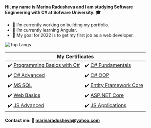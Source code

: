 #### Hi, my name is Marina Radusheva and I am studying Software Engineering with C# at Sofware University. 🎓

- 💪 I’m currently working on building my portfolio.
- 🌱 I’m currently learning Angular.
- 🙌 My goal for 2022 is to get my first job as a web developer.


![Top Langs](https://github-readme-stats.vercel.app/api/top-langs/?username=MarinaRadusheva&layout=compact)

<table>
  <thead>
    <tr>
      <th colspan="2">My Certificates</th>
    </tr>
  <tbody>
    <tr>
      <td>
        ✔️
        <a href="https://softuni.bg/certificates/details/81448/ef388853">Programming Basics with C#</a>
      </td>
      <td>
        ✔️
        <a href="https://softuni.bg/certificates/details/86207/aeaa34bf">C# Fundamentals</a>
      </td>
    </tr>
    <tr>
      <td>
        ✔️
        <a href="https://softuni.bg/certificates/details/90358/2f0ed7ce">C# Advanced</a>
      </td>
      <td>
      ✔️
        <a href="https://softuni.bg/certificates/details/95796/c3e957bc">C# OOP</a>
      </td>
    </tr>
     <tr>
        <td>
         ✔️
        <a href="https://softuni.bg/certificates/details/97878/a8cba30b">MS SQL</a>
      </td>
      <td>
        ✔️
        <a href="https://softuni.bg/certificates/details/102685/3942aeef">Entity Framework Core</a>
       </td>
    </tr>
     <tr>
       <td>
        ✔️
        <a href="https://softuni.bg/certificates/details/109470/9389fe87">Web Basics</a>
       </td>
      <td>
        ✔️
        <a href="https://softuni.bg/certificates/details/133209/43f14cbb">ASP.NET Core</a>
       </td>
    </tr>
    <tr>
      <td>
       ✔️
        <a href="https://softuni.bg/certificates/details/114916/a4cfa78e">JS Advanced</a>
       </td>
      <td>
        ✔️
        <a href="https://softuni.bg/certificates/details/121029/23b5bf6b">JS Applications</a>
       </td>
    </tr>
  </tbody>
 </table>
 
 #### Contact me: 📧 marinaradusheva@yahoo.com
